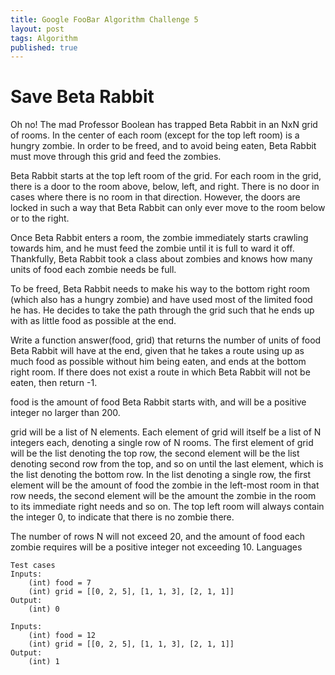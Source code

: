 ```yaml
---
title: Google FooBar Algorithm Challenge 5
layout: post
tags: Algorithm
published: true
---
```


# Save Beta Rabbit 

Oh no! The mad Professor Boolean has trapped Beta Rabbit in an NxN grid of rooms. In the center of each room (except for the top left room) is a hungry zombie. In order to be freed, and to avoid being eaten, Beta Rabbit must move through this grid and feed the zombies. 

Beta Rabbit starts at the top left room of the grid. For each room in the grid, there is a door to the room above, below, left, and right. There is no door in cases where there is no room in that direction. However, the doors are locked in such a way that Beta Rabbit can only ever move to the room below or to the right. 

Once Beta Rabbit enters a room, the zombie immediately starts crawling towards him, and he must feed the zombie until it is full to ward it off. Thankfully, Beta Rabbit took a class about zombies and knows how many units of food each zombie needs be full. 

To be freed, Beta Rabbit needs to make his way to the bottom right room (which also has a hungry zombie) and have used most of the limited food he has. He decides to take the path through the grid such that he ends up with as little food as possible at the end. 

Write a function answer(food, grid) that returns the number of units of food Beta Rabbit will have at the end, given that he takes a route using up as much food as possible without him being eaten, and ends at the bottom right room. If there does not exist a route in which Beta Rabbit will not be eaten, then return -1. 

food is the amount of food Beta Rabbit starts with, and will be a positive integer no larger than 200. 

grid will be a list of N elements. Each element of grid will itself be a list of N integers each, denoting a single row of N rooms. The first element of grid will be the list denoting the top row, the second element will be the list denoting second row from the top, and so on until the last element, which is the list denoting the bottom row. In the list denoting a single row, the first element will be the amount of food the zombie in the left-most room in that row needs, the second element will be the amount the zombie in the room to its immediate right needs and so on. The top left room will always contain the integer 0, to indicate that there is no zombie there. 

The number of rows N will not exceed 20, and the amount of food each zombie requires will be a positive integer not exceeding 10. 
Languages

```
Test cases  
Inputs:  
    (int) food = 7   
    (int) grid = [[0, 2, 5], [1, 1, 3], [2, 1, 1]]  
Output:  
    (int) 0 

Inputs:  
    (int) food = 12  
    (int) grid = [[0, 2, 5], [1, 1, 3], [2, 1, 1]]   
Output: 
    (int) 1 
```
